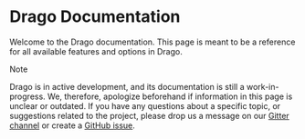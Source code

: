 # Drago Documentation

Welcome to the Drago documentation. This page is meant to be a reference for all available features and options in Drago.

> [!NOTE]
> Drago is in active development, and its documentation is still a work-in-progress. We, therefore, apologize beforehand if information in this page is unclear or outdated. If you have any questions about a specific topic, or suggestions related to the project, please drop us a message on our [Gitter channel](https://gitter.im/seashell/drago) or create a [GitHub issue](https://github.com/seashell/drago/issues).
>
